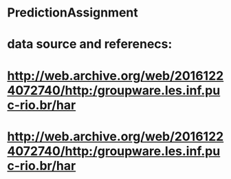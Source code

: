 # PredictionAssignment
# data source and referenecs:
# http://web.archive.org/web/20161224072740/http:/groupware.les.inf.puc-rio.br/har
# http://web.archive.org/web/20161224072740/http:/groupware.les.inf.puc-rio.br/har
